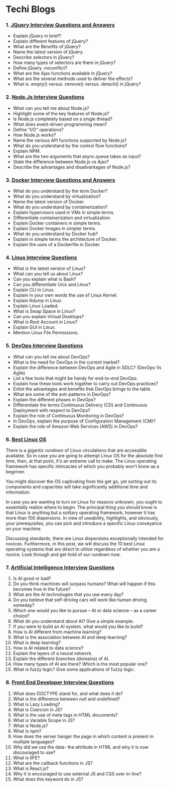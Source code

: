 # Techi Blogs

### 1. [JQuery Interview Questions and Answers](https://www.techgeekbuzz.com/top-jquery-interview-questions/)

* Explain jQuery in brief?
* Explain different features of jQuery?
* What are the Benefits of jQuery?
* Name the latest version of jQuery.
* Describe selectors in jQuery?
* How many types of selectors are there in jQuery?
* Define jQuery .noconflict?
* What are the Ajax functions available in jQuery?
* What are the several methods used to deliver the effects?
* What is .empty() versus .remove() versus .detach() in jQuery?

### 2. [Node.Js Interview Questions](https://www.techgeekbuzz.com/top-node-js-interview-questions/)

* What can you tell me about Node.js?
* Highlight some of the key features of Node.js?
* Is Node.js completely based on a single thread?
* What does event-driven programming mean?
* Define “I/O” operations?
* How Node.js works?
* Name the various API functions supported by Node.js?
* What do you understand by the control flow functions?
* Explain NPM.
* What are the two arguments that async.queue takes as input?
* State the difference between Node.js vs Ajax?
* Describe the advantages and disadvantages of Node.js?

### 3. [Docker Interview Questions and Answers](https://www.techgeekbuzz.com/top-docker-interview-questions/)

* What do you understand by the term Docker?
* What do you understand by virtualization?
* Name the latest version of Docker.
* What do you understand by containerization?
* Explain hypervisors used in VMs in simple terms.
* Differentiate containerization and virtualization.
* Explain Docker containers in simple terms.
* Explain Docker Images in simpler terms.
* What do you understand by Docker hub?
* Explain in simple terms the architecture of Docker.
* Explain the uses of a Dockerfile in Docker.

### 4. [Linux Interview Questions](https://www.techgeekbuzz.com/top-linux-interview-questions/)

* What is the latest version of Linux?
* What can you tell us about Linux?
* Can you explain what is Bash?
* Can you differentiate Unix and Linux?
* Explain CLI in Linux.
* Explain in your own words the use of Linux Kernel.
* Explain Kdump in Linux.
* Explain Linux Loaded.
* What is Swap Space in Linux?
* Can you explain Virtual Desktops?
* What is Root Account in Linux?
* Explain GUI in Linux.
* Mention Linux File Permissions.

### 5. [DevOps Interview Questions](https://www.techgeekbuzz.com/devops-interview-questions/)

* What can you tell me about DevOps?
* What is the need for DevOps in the current market?
* Explain the difference between DevOps and Agile in SDLC? (DevOps Vs Agile)
* List a few tools that might be handy for end-to-end DevOps.
* Explain how these tools work together to carry out DevOps practices?
* Enlist the advantages and benefits that DevOps brings to the table.
* What are some of the anti-patterns in DevOps?
* Explain the different phases in DevOps?
* Differentiate the terms Continuous Delivery (CD) and Continuous Deployment with respect to DevOps?
* Explain the role of Continuous Monitoring in DevOps?
* In DevOps, explain the purpose of Configuration Management (CM)?
* Explain the role of Amazon Web Services (AWS) in DevOps?

### 6. [Best Linux OS](https://webhostingprime.com/best-linux-os/)

There is a gigantic rundown of Linux circulations that are accessible available. So in case you are going to attempt Linux OS for the absolute first time, then, at that point, it's an extreme call to make. The Linux operating framework has specific intricacies of which you probably won't know as a beginner. 

You might discover the OS captivating from the get go, yet sorting out its components and capacities will take significantly additional time and information. 

In case you are wanting to turn on Linux for reasons unknown, you ought to essentially realize where to begin. The principal thing you should know is that Linux is anything but a solitary operating framework, however it has more than 100 dispersions. In view of useability, highlights, and obviously, your prerequisites, you can pick and introduce a specific Linux conveyance on your machine. 

Discussing standards, there are Linux dispersions exceptionally intended for novices. Furthermore, in this post, we will discuss the 10 best Linux operating systems that are direct to utilize regardless of whether you are a novice. Look through and get hold of our rundown now.

### 7. [Artificial Intelligence Interview Questions](https://www.techgeekbuzz.com/artificial-intelligence-interview-questions/)

1. Is AI good or bad?
2. Do you think machines will surpass humans? What will happen if this becomes true in the future?
3. What are the AI technologies that you use every day?
4. Do you believe that self-driving cars will work like human driving someday?
5. Which one would you like to pursue – AI or data science – as a career choice?
6. What do you understand about AI? Give a simple example.
7. If you were to build an AI system, what would you like to build?
8. How is AI different from machine learning?
9. What is the association between AI and deep learning?
10. What is deep learning?
11. How is AI related to data science?
12. Explain the layers of a neural network.
13. Explain the different branches (domains) of AI.
14. How many types of AI are there? Which is the most popular one?
15. What is fuzzy logic? Give some applications of fuzzy logic.

### 8. [Front End Developer Interview Questions](https://www.techgeekbuzz.com/best-front-end-interview-questions/)

1. What does DOCTYPE stand for, and what does it do?
2. What is the difference between null and undefined?
3. What is Lazy Loading?
4. What is Coercion in JS?
5. What is the use of meta tags in HTML documents?
6. What is Variable Scope in JS?
7. What is Node.js?
8. What is npm?
9. How does the server hanger the page in which content is present in multiple languages?
10. Why did we use the data- the attribute in HTML and why it is now discouraged to use?
11. What is IIFE?
12. What are the callback functions in JS?
13. What is React.js?
14. Why it is encouraged to use external JS and CSS over in-line?
15. What does this keyword do in JS?











